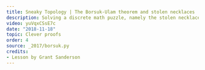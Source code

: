 ```yaml
---
title: Sneaky Topology | The Borsuk-Ulam theorem and stolen necklaces
description: Solving a discrete math puzzle, namely the stolen necklace problem, using topology, namely the Borsuk Ulam theorem
video: yuVqxCSsE7c
date: "2018-11-18"
topic: Clever proofs
order: 4
source: _2017/borsuk.py
credits:
- Lesson by Grant Sanderson
---
```

